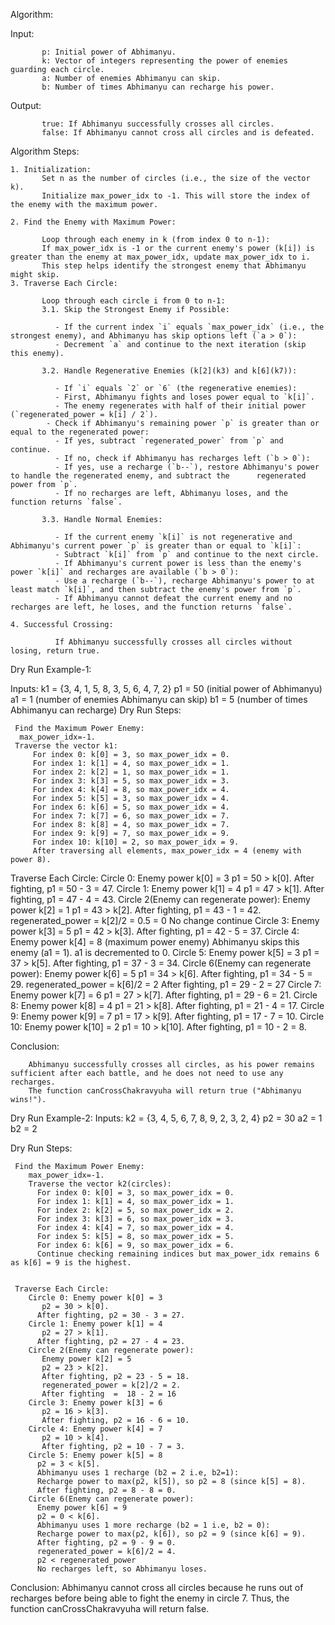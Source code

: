 Algorithm:

Input:

           p: Initial power of Abhimanyu.
           k: Vector of integers representing the power of enemies guarding each circle.
           a: Number of enemies Abhimanyu can skip.
           b: Number of times Abhimanyu can recharge his power.
Output:

           true: If Abhimanyu successfully crosses all circles.
           false: If Abhimanyu cannot cross all circles and is defeated.


Algorithm Steps:

    1. Initialization:
           Set n as the number of circles (i.e., the size of the vector k).
           Initialize max_power_idx to -1. This will store the index of the enemy with the maximum power.

    2. Find the Enemy with Maximum Power:

           Loop through each enemy in k (from index 0 to n-1):
           If max_power_idx is -1 or the current enemy's power (k[i]) is greater than the enemy at max_power_idx, update max_power_idx to i.
           This step helps identify the strongest enemy that Abhimanyu might skip.
    3. Traverse Each Circle:

           Loop through each circle i from 0 to n-1:
           3.1. Skip the Strongest Enemy if Possible:

              - If the current index `i` equals `max_power_idx` (i.e., the strongest enemy), and Abhimanyu has skip options left (`a > 0`):
              - Decrement `a` and continue to the next iteration (skip this enemy).

           3.2. Handle Regenerative Enemies (k[2](k3) and k[6](k7)):

              - If `i` equals `2` or `6` (the regenerative enemies):
              - First, Abhimanyu fights and loses power equal to `k[i]`.
              - The enemy regenerates with half of their initial power (`regenerated_power = k[i] / 2`).
            - Check if Abhimanyu's remaining power `p` is greater than or equal to the regenerated power:
              - If yes, subtract `regenerated_power` from `p` and continue.
              - If no, check if Abhimanyu has recharges left (`b > 0`):
              - If yes, use a recharge (`b--`), restore Abhimanyu's power to handle the regenerated enemy, and subtract the      regenerated power from `p`.
              - If no recharges are left, Abhimanyu loses, and the function returns `false`.

           3.3. Handle Normal Enemies:

              - If the current enemy `k[i]` is not regenerative and Abhimanyu's current power `p` is greater than or equal to `k[i]`:
              - Subtract `k[i]` from `p` and continue to the next circle.
              - If Abhimanyu's current power is less than the enemy's power `k[i]` and recharges are available (`b > 0`):
              - Use a recharge (`b--`), recharge Abhimanyu's power to at least match `k[i]`, and then subtract the enemy's power from `p`.
              - If Abhimanyu cannot defeat the current enemy and no recharges are left, he loses, and the function returns `false`.

    4. Successful Crossing: 

              If Abhimanyu successfully crosses all circles without losing, return true.



Dry Run Example-1:

Inputs:
            k1 = {3, 4, 1, 5, 8, 3, 5, 6, 4, 7, 2}
            p1 = 50 (initial power of Abhimanyu)
            a1 = 1 (number of enemies Abhimanyu can skip)
            b1 = 5 (number of times Abhimanyu can recharge)
Dry Run Steps:

     Find the Maximum Power Enemy:
      max_power_idx=-1.
     Traverse the vector k1:
         For index 0: k[0] = 3, so max_power_idx = 0.
         For index 1: k[1] = 4, so max_power_idx = 1.
         For index 2: k[2] = 1, so max_power_idx = 1.
         For index 3: k[3] = 5, so max_power_idx = 3.
         For index 4: k[4] = 8, so max_power_idx = 4.
         For index 5: k[5] = 3, so max_power_idx = 4.
         For index 6: k[6] = 5, so max_power_idx = 4.
         For index 7: k[7] = 6, so max_power_idx = 7.
         For index 8: k[8] = 4, so max_power_idx = 7.
         For index 9: k[9] = 7, so max_power_idx = 9.
         For index 10: k[10] = 2, so max_power_idx = 9.
         After traversing all elements, max_power_idx = 4 (enemy with power 8).
          

Traverse Each Circle:
       Circle 0: Enemy power k[0] = 3
           p1 = 50 > k[0].
           After fighting, p1 = 50 - 3 = 47.
       Circle 1: Enemy power k[1] = 4
           p1 = 47 > k[1].
           After fighting, p1 = 47 - 4 = 43.
       Circle 2(Enemy can regenerate power): Enemy power k[2] = 1
           p1 = 43 > k[2].
           After fighting, p1 = 43 - 1 = 42.
           regenerated_power = k[2]/2 = 0.5 = 0
           No change continue
       Circle 3: Enemy power k[3] = 5
           p1 = 42 > k[3].
           After fighting, p1 = 42 - 5 = 37.
       Circle 4: Enemy power k[4] = 8 (maximum power enemy)
          Abhimanyu skips this enemy (a1 = 1).
          a1 is decremented to 0.
       Circle 5: Enemy power k[5] = 3
          p1 = 37 > k[5].
          After fighting, p1 = 37 - 3 = 34.
       Circle 6(Enemy can regenerate power): 
          Enemy power k[6] = 5
          p1 = 34 > k[6].
          After fighting, p1 = 34 - 5 = 29.
          regenerated_power = k[6]/2 = 2
          After fighting, p1 = 29 - 2 = 27
       Circle 7: Enemy power k[7] = 6
          p1 = 27 > k[7].
       After fighting, p1 = 29 - 6 = 21.
       Circle 8: Enemy power k[8] = 4
          p1 = 21 > k[8].
          After fighting, p1 = 21 - 4 = 17.
       Circle 9: Enemy power k[9] = 7
         p1 = 17 > k[9].
         After fighting, p1 = 17 - 7 = 10.
       Circle 10: Enemy power k[10] = 2
         p1 = 10 > k[10].
         After fighting, p1 = 10 - 2 = 8.

Conclusion:

        Abhimanyu successfully crosses all circles, as his power remains sufficient after each battle, and he does not need to use any recharges.
        The function canCrossChakravyuha will return true ("Abhimanyu wins!").
    

    

Dry Run Example-2:
        Inputs:
               k2 = {3, 4, 5, 6, 7, 8, 9, 2, 3, 2, 4}
               p2 = 30 
               a2 = 1 
               b2 = 2 

   Dry Run Steps:

     Find the Maximum Power Enemy:  
        max_power_idx=-1.
        Traverse the vector k2(circles):
          For index 0: k[0] = 3, so max_power_idx = 0.
          For index 1: k[1] = 4, so max_power_idx = 1.
          For index 2: k[2] = 5, so max_power_idx = 2.
          For index 3: k[3] = 6, so max_power_idx = 3.
          For index 4: k[4] = 7, so max_power_idx = 4.
          For index 5: k[5] = 8, so max_power_idx = 5.
          For index 6: k[6] = 9, so max_power_idx = 6.
          Continue checking remaining indices but max_power_idx remains 6 as k[6] = 9 is the highest.


     Traverse Each Circle:
        Circle 0: Enemy power k[0] = 3
           p2 = 30 > k[0].
          After fighting, p2 = 30 - 3 = 27.
        Circle 1: Enemy power k[1] = 4
           p2 = 27 > k[1].
          After fighting, p2 = 27 - 4 = 23.
        Circle 2(Enemy can regenerate power): 
           Enemy power k[2] = 5
           p2 = 23 > k[2].
           After fighting, p2 = 23 - 5 = 18.
           regenerated_power = k[2]/2 = 2.
           After fighting  =  18 - 2 = 16
        Circle 3: Enemy power k[3] = 6
           p2 = 16 > k[3].
           After fighting, p2 = 16 - 6 = 10.
        Circle 4: Enemy power k[4] = 7
           p2 = 10 > k[4].
           After fighting, p2 = 10 - 7 = 3.
        Circle 5: Enemy power k[5] = 8
          p2 = 3 < k[5].
          Abhimanyu uses 1 recharge (b2 = 2 i.e, b2=1):
          Recharge power to max(p2, k[5]), so p2 = 8 (since k[5] = 8).
          After fighting, p2 = 8 - 8 = 0.
        Circle 6(Enemy can regenerate power): 
          Enemy power k[6] = 9
          p2 = 0 < k[6].
          Abhimanyu uses 1 more recharge (b2 = 1 i.e, b2 = 0):
          Recharge power to max(p2, k[6]), so p2 = 9 (since k[6] = 9).
          After fighting, p2 = 9 - 9 = 0.
          regenerated_power = k[6]/2 = 4.
          p2 < regenerated_power
          No recharges left, so Abhimanyu loses.

Conclusion:
          Abhimanyu cannot cross all circles because he runs out of recharges before being able to fight the enemy in circle 7. Thus, the function canCrossChakravyuha will return false.



